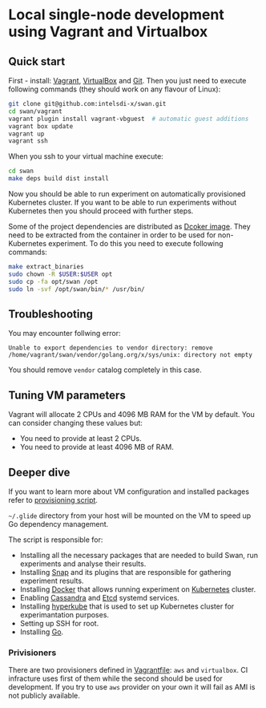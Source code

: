 <!--
 Copyright (c) 2017 Intel Corporation

 Licensed under the Apache License, Version 2.0 (the "License");
 you may not use this file except in compliance with the License.
 You may obtain a copy of the License at

      http://www.apache.org/licenses/LICENSE-2.0

 Unless required by applicable law or agreed to in writing, software
 distributed under the License is distributed on an "AS IS" BASIS,
 WITHOUT WARRANTIES OR CONDITIONS OF ANY KIND, either express or implied.
 See the License for the specific language governing permissions and
 limitations under the License.
-->

# Local single-node development using Vagrant and Virtualbox

## Quick start

First - install: [Vagrant](https://www.vagrantup.com/docs/installation/), [VirtualBox](https://www.virtualbox.org/wiki/Downloads) and [Git](https://git-scm.com/book/en/v2/Getting-Started-Installing-Git). Then you just need to execute following commands (they should work on any flavour of Linux):

```sh
git clone git@github.com:intelsdi-x/swan.git
cd swan/vagrant
vagrant plugin install vagrant-vbguest  # automatic guest additions
vagrant box update
vagrant up
vagrant ssh
```

When you ssh to your virtual machine execute:

```sh
cd swan
make deps build dist install
```

Now you should be able to run experiment on automatically provisioned Kubernetes cluster. If you want to be able to run experiments without Kubernetes then you should proceed with further steps.

Some of the project dependencies are distributed as [Dcoker image](https://hub.docker.com/r/intelsdi/swan/). They need to be extracted from the container in order to be used for non-Kubernetes experiment. To do this you need to execute following commands:

```sh
make extract_binaries
sudo chown -R $USER:$USER opt 
sudo cp -fa opt/swan /opt
sudo ln -svf /opt/swan/bin/* /usr/bin/
```

## Troubleshooting

You may encounter follwing error:
```
Unable to export dependencies to vendor directory: remove /home/vagrant/swan/vendor/golang.org/x/sys/unix: directory not empty
```
You should remove `vendor` catalog completely in this case.

## Tuning VM parameters

Vagrant will allocate 2 CPUs and 4096 MB RAM for the VM by default. You can consider changing these values but:
* You need to provide at least 2 CPUs.
* You need to provide at least 4096 MB of RAM.

## Deeper dive

If you want to learn more about VM configuration and installed packages refer to [provisioning script](provision.sh).

`~/.glide` directory from your host will be mounted on the VM to speed up Go dependency management.

The script is responsible for:
* Installing all the necessary packages that are needed to build Swan, run experiments and analyse their results.
* Installing [Snap](http://snap-telemetry.io/) and its plugins that are responsible for gathering experiment results.
* Installing [Docker](https://www.docker.com/) that allows running experiment on [Kubernetes](https://kubernetes.io) cluster.
* Enabling [Cassandra](http://cassandra.apache.org/) and [Etcd](https://coreos.com/etcd) systemd services.
* Installing [hyperkube](https://github.com/kubernetes/kubernetes/tree/master/cluster/images/hyperkube) that is used to set up Kubernetes cluster for experimantation purposes.
* Setting up SSH for root.
* Installing [Go](https://golang.org/).

### Privisioners

There are two provisioners defined in [Vagrantfile](Vagrantfile): `aws` and `virtualbox`. CI infracture uses first of them while the second should be used for development. If you try to use `aws` provider on your own it will fail as AMI is not publicly available.
